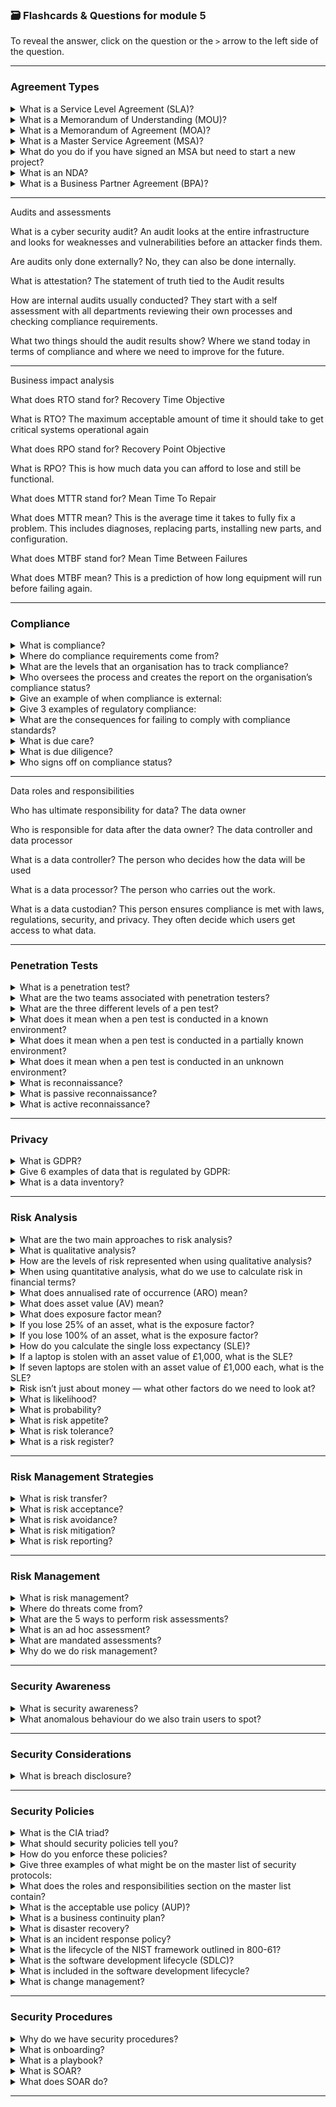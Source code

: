 ### 🗃️ Flashcards & Questions for module 5
To reveal the answer, click on the question or the `>` arrow to the left side of the question.

-----

### Agreement Types

<details>
  <summary>What is a Service Level Agreement (SLA)?</summary>
  This outlines minimum performance such as uptime guarantees, response times, or how quickly a technician can be dispatched if something goes wrong.
</details>

<details>
  <summary>What is a Memorandum of Understanding (MOU)?</summary>
  This is used in new business relationships to outline goals. This is usually informal.
</details>

<details>
  <summary>What is a Memorandum of Agreement (MOA)?</summary>
  This adds more information on how the two businesses will work together.
</details>

<details>
  <summary>What is a Master Service Agreement (MSA)?</summary>
  This is for long-term partnerships. This is legally binding and creates a framework between the two organisations.
</details>

<details>
  <summary>What do you do if you have signed an MSA but need to start a new project?</summary>
  Attach a Statement of Work (SOW) to the existing agreement.
</details>

<details>
  <summary>What is an NDA?</summary>
  Non-Disclosure Agreement is a legal contract between two parties and is used to keep data confidential.
</details>

<details>
  <summary>What is a Business Partner Agreement (BPA)?</summary>
  This is a legal contract that defines the relationship inside a company organisation including financial details, ownership stakes, and decision-making authority.
</details>


-----

Audits and assessments

What is a cyber security audit?
An audit looks at the entire infrastructure and looks for weaknesses and vulnerabilities before an attacker finds them.

Are audits only done externally?
No, they can also be done internally.

What is attestation?
The statement of truth tied to the Audit results

How are internal audits usually conducted?
They start with a self assessment with all departments reviewing their own processes and checking compliance requirements.

What two things should the audit results show?
Where we stand today in terms of compliance and where we need to improve for the future.


-----

Business impact analysis

What does RTO stand for?
Recovery Time Objective

What is RTO?
The maximum acceptable amount of time it should take to get critical systems operational again

What does RPO stand for?
Recovery Point Objective

What is RPO?
This is how much data you can afford to lose and still be functional.

What does MTTR stand for?
Mean Time To Repair

What does MTTR mean?
This is the average time it takes to fully fix a problem. This includes diagnoses, replacing parts, installing new parts, and configuration.

What does MTBF stand for?
Mean Time Between Failures

What does MTBF mean?
This is a prediction of how long equipment will run before failing again.


-----

### Compliance

<details>
  <summary>What is compliance?</summary>
  Compliance is the process of meeting required standards.
</details>

<details>
  <summary>Where do compliance requirements come from?</summary>
  Government laws, industry regulations, or agreements made with third parties.
</details>

<details>
  <summary>What are the levels that an organisation has to track compliance?</summary>
  Local, State, Federal, International.
</details>

<details>
  <summary>Who oversees the process and creates the report on the organisation’s compliance status?</summary>
  The Chief Compliance Officer (CCO).
</details>

<details>
  <summary>Give an example of when compliance is external:</summary>
  When working with vendors and partners you may have to meet their requirements and provide compliance reports.
</details>

<details>
  <summary>Give 3 examples of regulatory compliance:</summary>
  - **SOX (Sarbanes-Oxley Act):** Ensures accurate financial reporting for public companies.  
  - **HIPAA:** Protects medical information in the US.  
  - **GLBA (Gramm-Leach-Bliley Act):** Governs how financial institutions safeguard customer data.
</details>

<details>
  <summary>What are the consequences for failing to comply with compliance standards?</summary>
  Jail time, fines, loss of licence, loss of partnership, and reputational damage.
</details>

<details>
  <summary>What is due care?</summary>
  This means you are responsible for managing compliance.
</details>

<details>
  <summary>What is due diligence?</summary>
  This means you are vetting and managing third-party compliance.
</details>

<details>
  <summary>Who signs off on compliance status?</summary>
  Executives.
</details>


-----

Data roles and responsibilities

Who has ultimate responsibility for data?
The data owner

Who is responsible for data after the data owner?
The data controller and data processor 

What is a data controller?
The person who decides how the data will be used

What is a data processor?
The person who carries out the work. 

What is a data custodian?
This person ensures compliance is met with laws, regulations, security, and privacy. They often decide which users get access to what data.


-----

### Penetration Tests

<details>
  <summary>What is a penetration test?</summary>
  When penetration testers try to break into your system like an attacker to find vulnerabilities.
</details>

<details>
  <summary>What are the two teams associated with penetration testers?</summary>
  Red team (attackers) and Blue team (defenders).
</details>

<details>
  <summary>What are the three different levels of a pen test?</summary>
  Known environment, partially known environment, and unknown environment.
</details>

<details>
  <summary>What does it mean when a pen test is conducted in a known environment?</summary>
  The pen tester has been given or has knowledge on what systems the organisation is running.
</details>

<details>
  <summary>What does it mean when a pen test is conducted in a partially known environment?</summary>
  The pen tester has been given small amounts or has some idea of what systems the organisation is running.
</details>

<details>
  <summary>What does it mean when a pen test is conducted in an unknown environment?</summary>
  The pen tester knows nothing about the system.
</details>

<details>
  <summary>What is reconnaissance?</summary>
  Finding information before an attack.
</details>

<details>
  <summary>What is passive reconnaissance?</summary>
  This is finding information without touching the systems themselves. This prevents alerts from being triggered.
</details>

<details>
  <summary>What is active reconnaissance?</summary>
  This is finding information while attacking the system.
</details>


-----

### Privacy

<details>
  <summary>What is GDPR?</summary>
  A European regulator that protects privacy data.
</details>

<details>
  <summary>Give 6 examples of data that is regulated by GDPR:</summary>
  Name, address, photos, emails, bank details, and social media posts.
</details>

<details>
  <summary>What is a data inventory?</summary>
  A tracker for what data is being collected, who owns it, how often it’s updated, and the format.
</details>


-----

### Risk Analysis

<details>
  <summary>What are the two main approaches to risk analysis?</summary>
  Qualitative and quantitative.
</details>

<details>
  <summary>What is qualitative analysis?</summary>
  This is a big picture view. It allows us to see where we need to focus our attention.
</details>

<details>
  <summary>How are the levels of risk represented when using qualitative analysis?</summary>
  Low, medium, and high.
</details>

<details>
  <summary>When using quantitative analysis, what do we use to calculate risk in financial terms?</summary>
  Numbers and formulas.
</details>

<details>
  <summary>What does annualised rate of occurrence (ARO) mean?</summary>
  This tells us how many times a risk might happen a year.
</details>

<details>
  <summary>What does asset value (AV) mean?</summary>
  The amount something owned by the company is worth. This isn’t just the cost to replace the asset but also the total lost sales, fines, or other impacts.
</details>

<details>
  <summary>What does exposure factor mean?</summary>
  This is the percentage of the asset lost if the risk occurs.
</details>

<details>
  <summary>If you lose 25% of an asset, what is the exposure factor?</summary>
  0.25
</details>

<details>
  <summary>If you lose 100% of an asset, what is the exposure factor?</summary>
  1.0
</details>

<details>
  <summary>How do you calculate the single loss expectancy (SLE)?</summary>
  Asset value × exposure factor.
</details>

<details>
  <summary>If a laptop is stolen with an asset value of £1,000, what is the SLE?</summary>
  £1,000
</details>

<details>
  <summary>If seven laptops are stolen with an asset value of £1,000 each, what is the SLE?</summary>
  £7,000
</details>

<details>
  <summary>Risk isn’t just about money — what other factors do we need to look at?</summary>
  Life and safety, property, and broader financial impacts.
</details>

<details>
  <summary>What is likelihood?</summary>
  This is more qualitative, meaning it gives a quick overview of the chance of something happening (rare, possible, almost certain).
</details>

<details>
  <summary>What is probability?</summary>
  Calculations made to get the chance of something happening, often based on history or predictions.
</details>

<details>
  <summary>What is risk appetite?</summary>
  This is how much risk the organisation is willing to take.
</details>

<details>
  <summary>What is risk tolerance?</summary>
  This is how much risk the organisation will allow.
</details>

<details>
  <summary>What is a risk register?</summary>
  A document that lists every risk tied to a project. Each risk is described, assigned to an owner, and given a threshold. This means everyone understands the risks and what options exist to manage or avoid them.
</details>


-----

### Risk Management Strategies

<details>
  <summary>What is risk transfer?</summary>
  Handing off risk to someone else. For example, cybersecurity insurance — the financial risk will be covered by the insurance.
</details>

<details>
  <summary>What is risk acceptance?</summary>
  When an organisation understands the risks and decides to live with them. This might mean making exemptions or exceptions to policies.
</details>

<details>
  <summary>What is risk avoidance?</summary>
  This means you remove the risk entirely, leaving nothing left to manage.
</details>

<details>
  <summary>What is risk mitigation?</summary>
  This is where you reduce the risk to a safer level. For example, using a firewall.
</details>

<details>
  <summary>What is risk reporting?</summary>
  This is where we document all known risks, including how they’re being handled. This helps keep leadership informed.
</details>


-----

### Risk Management

<details>
  <summary>What is risk management?</summary>
  The process of identifying, assessing, and addressing risks before they become a serious problem.
</details>

<details>
  <summary>Where do threats come from?</summary>
  Inside and outside of the organisation.
</details>

<details>
  <summary>What are the 5 ways to perform risk assessments?</summary>
  One-time assessments, ongoing assessments, ad hoc assessments, scheduled assessments, and mandated assessments.
</details>

<details>
  <summary>What is an ad hoc assessment?</summary>
  Ad hoc means for this purpose only. These are triggered by specific concerns.
</details>

<details>
  <summary>What are mandated assessments?</summary>
  Assessments that are required by law or regulations.
</details>

<details>
  <summary>Why do we do risk management?</summary>
  To ensure organisations understand where they’re vulnerable and have plans in place to minimise the impact of a potential threat.
</details>


-----

### Security Awareness

<details>
  <summary>What is security awareness?</summary>
  The act of training employees to spot and how to respond to security threats like phishing emails.
</details>

<details>
  <summary>What anomalous behaviour do we also train users to spot?</summary>
  Risky actions (modifying host files), unexpected activity (log in attempt from a different country), and unintentional mistakes (mistyping domains).
</details>


-----

### Security Considerations

<details>
  <summary>What is breach disclosure?</summary>
  If your organisation is compromised, you must inform regulators and possibly the public.
</details>


-----

### Security Policies

<details>
  <summary>What is the CIA triad?</summary>
  Confidentiality, integrity, availability. These are the three main goals of cyber security.
</details>

<details>
  <summary>What should security policies tell you?</summary>
  It should tell you what you should do and why you need to do it.
</details>

<details>
  <summary>How do you enforce these policies?</summary>
  Technical security controls.
</details>

<details>
  <summary>Give three examples of what might be on the master list of security protocols:</summary>
  It contains what happens if a virus is found on a workstation, what happens if someone tries to remote connect, and what if a vulnerability is exploited.
</details>

<details>
  <summary>What does the roles and responsibilities section on the master list contain?</summary>
  The contact information for who to call if there is a problem.
</details>

<details>
  <summary>What is the acceptable use policy (AUP)?</summary>
  This governs what you can and cannot do on company technology. It helps to protect the organisation legally if something illegal is done.
</details>

<details>
  <summary>What is a business continuity plan?</summary>
  A plan for how the organisation can continue to operate without technology.
</details>

<details>
  <summary>What is disaster recovery?</summary>
  This covers how you would recover to a recovery site if the main site has been destroyed.
</details>

<details>
  <summary>What is an incident response policy?</summary>
  Outlines what to do if malware is executed or a phishing attack occurs.
</details>

<details>
  <summary>What is the lifecycle of the NIST framework outlined in 800-61?</summary>
  Preparation, detection and analysis, containment, eradication and recovery, and post incident review.
</details>

<details>
  <summary>What is the software development lifecycle (SDLC)?</summary>
  This is a structured process for building applications.
</details>

<details>
  <summary>What is included in the software development lifecycle?</summary>
  Requirements and development, testing, deployment, and maintenance.
</details>

<details>
  <summary>What is change management?</summary>
  This is what must happen before any changes like updates are made to a device. This outlines what to do if something goes wrong and to prevent disruption to the organisation.
</details>


-----

### Security Procedures

<details>
  <summary>Why do we have security procedures?</summary>
  To keep an organisation consistent, safe, and accountable.
</details>

<details>
  <summary>What is onboarding?</summary>
  Onboarding is the process of adding new employees by providing policies and acceptable use agreements, setting up new accounts, and issuing devices to work from.
</details>

<details>
  <summary>What is a playbook?</summary>
  Step by step guides for specific events like investigating a breach or responding to ransomware.
</details>

<details>
  <summary>What is SOAR?</summary>
  Security, Orchestration, Automation, and Response.
</details>

<details>
  <summary>What does SOAR do?</summary>
  It is a way to automate playbooks by tying different systems together, automate routine tasks, and free security staff to focus on bigger threats.
</details>


-----
